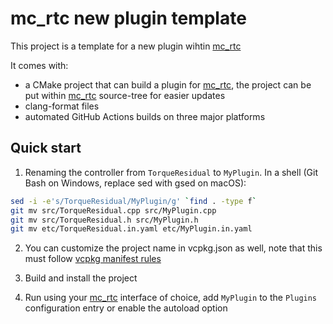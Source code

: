 mc_rtc new plugin template
==

This project is a template for a new plugin wihtin [mc_rtc]

It comes with:
- a CMake project that can build a plugin for [mc_rtc], the project can be put within [mc_rtc] source-tree for easier updates
- clang-format files
- automated GitHub Actions builds on three major platforms

Quick start
--

1. Renaming the controller from `TorqueResidual` to `MyPlugin`. In a shell (Git Bash on Windows, replace sed with gsed on macOS):

```bash
sed -i -e's/TorqueResidual/MyPlugin/g' `find . -type f`
git mv src/TorqueResidual.cpp src/MyPlugin.cpp
git mv src/TorqueResidual.h src/MyPlugin.h
git mv etc/TorqueResidual.in.yaml etc/MyPlugin.in.yaml
```

2. You can customize the project name in vcpkg.json as well, note that this must follow [vcpkg manifest rules](https://github.com/microsoft/vcpkg/blob/master/docs/users/manifests.md)

3. Build and install the project

4. Run using your [mc_rtc] interface of choice, add `MyPlugin` to the `Plugins` configuration entry or enable the autoload option

[mc_rtc]: https://jrl-umi3218.github.io/mc_rtc/
